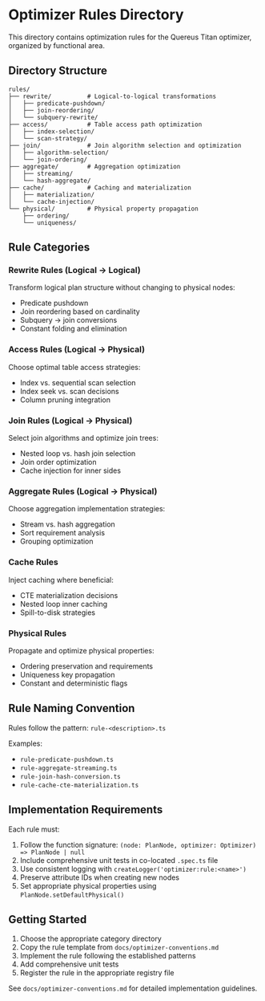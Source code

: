 # Optimizer Rules Directory

This directory contains optimization rules for the Quereus Titan optimizer, organized by functional area.

## Directory Structure

```
rules/
├── rewrite/          # Logical-to-logical transformations
│   ├── predicate-pushdown/
│   ├── join-reordering/
│   └── subquery-rewrite/
├── access/           # Table access path optimization
│   ├── index-selection/
│   └── scan-strategy/
├── join/             # Join algorithm selection and optimization
│   ├── algorithm-selection/
│   └── join-ordering/
├── aggregate/        # Aggregation optimization
│   ├── streaming/
│   └── hash-aggregate/
├── cache/            # Caching and materialization
│   ├── materialization/
│   └── cache-injection/
└── physical/         # Physical property propagation
    ├── ordering/
    └── uniqueness/
```

## Rule Categories

### Rewrite Rules (Logical → Logical)
Transform logical plan structure without changing to physical nodes:
- Predicate pushdown
- Join reordering based on cardinality
- Subquery → join conversions
- Constant folding and elimination

### Access Rules (Logical → Physical)
Choose optimal table access strategies:
- Index vs. sequential scan selection
- Index seek vs. scan decisions
- Column pruning integration

### Join Rules (Logical → Physical)
Select join algorithms and optimize join trees:
- Nested loop vs. hash join selection
- Join order optimization
- Cache injection for inner sides

### Aggregate Rules (Logical → Physical)
Choose aggregation implementation strategies:
- Stream vs. hash aggregation
- Sort requirement analysis
- Grouping optimization

### Cache Rules
Inject caching where beneficial:
- CTE materialization decisions
- Nested loop inner caching
- Spill-to-disk strategies

### Physical Rules
Propagate and optimize physical properties:
- Ordering preservation and requirements
- Uniqueness key propagation
- Constant and deterministic flags

## Rule Naming Convention

Rules follow the pattern: `rule-<description>.ts`

Examples:
- `rule-predicate-pushdown.ts`
- `rule-aggregate-streaming.ts`
- `rule-join-hash-conversion.ts`
- `rule-cache-cte-materialization.ts`

## Implementation Requirements

Each rule must:
1. Follow the function signature: `(node: PlanNode, optimizer: Optimizer) => PlanNode | null`
2. Include comprehensive unit tests in co-located `.spec.ts` file
3. Use consistent logging with `createLogger('optimizer:rule:<name>')`
4. Preserve attribute IDs when creating new nodes
5. Set appropriate physical properties using `PlanNode.setDefaultPhysical()`

## Getting Started

1. Choose the appropriate category directory
2. Copy the rule template from `docs/optimizer-conventions.md`
3. Implement the rule following the established patterns
4. Add comprehensive unit tests
5. Register the rule in the appropriate registry file

See `docs/optimizer-conventions.md` for detailed implementation guidelines. 

